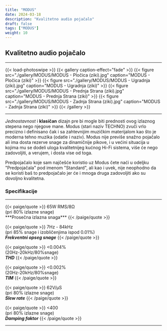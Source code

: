 ```yaml
---
title: "MODUS"
date: 2024-03-18
description: "Kvalitetno audio pojačalo"
draft: false
tags: ["MODUS"]
weight: 10
---
```

## Kvalitetno audio pojačalo

<hr>
{{< load-photoswipe >}}
{{< gallery caption-effect="fade" >}}
  {{< figure src="./gallery/MODUS/MODUS - Pločica (ziki).jpg" caption="MODUS - Pločica (ziki)" >}}
  {{< figure src="./gallery/MODUS/MODUS - Ugradnja (ziki).jpg" caption="MODUS - Ugradnja (ziki)" >}}
  {{< figure src="./gallery/MODUS/MODUS - Prednja Strana (ziki).jpg" caption="MODUS - Prednja Strana (ziki)" >}}
  {{< figure src="./gallery/MODUS/MODUS - Zadnja Strana (ziki).jpg" caption="MODUS - Zadnja Strana (ziki)" >}}
{{< /gallery >}}
<hr>

*Jednostavnost* i **klasičan** dizajn pre bi mogle biti prednosti ovog izlaznog stepena nego njegove mane. Modus (stari naziv TECHNO) zvuči vrlo precizno i definisano čak i sa zahtevnijim muzičkim materijalom kao što je moderna tehno muzika (odatle i naziv). Modus nije previše snažno pojačalo ali ima dosta rezerve snage za dinamičnije pikove, i u većini situacija u kojima mu se dodeli uloga kvalitetnijeg kućnog Hi-Fi sistema, više će nego zadovoljiti, a verujem, i dosta vise od toga.

Predpojačalo koje sam najčešće koristio uz Modus čete naći u odeljku "Predpojačala" pod imenom "Standard", ali kao i uvek, nije neophodno da se koristi baš to predpojačalo jer će i mnoga druga zadovoljiti ako su dovoljno kvalitetna.

### Specifikacije
<hr>
{{< paige/quote >}}
65W RMS/8Ω<br>(pri 80% izlazne snage)<br>***Prosečna izlazna snaga***
{{< /paige/quote >}}

{{< paige/quote >}}
7Hz - 84kHz<br>(pri 85% snage i izobličenjima ispod 0.01%)<br>***Frekventni opseg snage***
{{< /paige/quote >}}

{{< paige/quote >}}
<0.004%<br>(20Hz-20kHz/80%snage)<br>***THD***
{{< /paige/quote >}}

{{< paige/quote >}}
<0.002%<br>(20Hz-20kHz/80%snage)<br>***TIM***
{{< /paige/quote >}}

{{< paige/quote >}}
62V/μS<br>(pri 80% izlazne snage)<br>***Slew rate***
{{< /paige/quote >}}

{{< paige/quote >}}
&#60;400<br>(pri 80% izlazne snage)<br>***Damping faktor***
{{< /paige/quote >}}
<hr>
